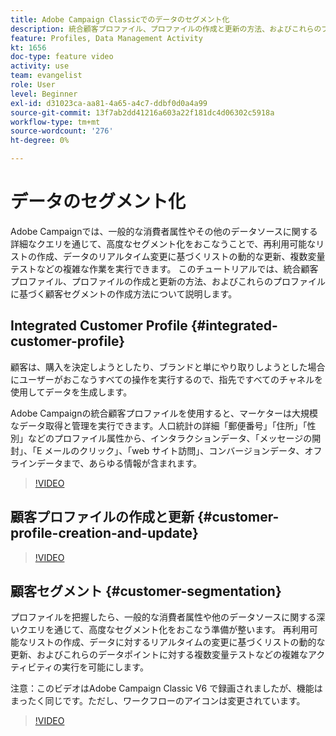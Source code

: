 ```yaml
---
title: Adobe Campaign Classicでのデータのセグメント化
description: 統合顧客プロファイル、プロファイルの作成と更新の方法、およびこれらのプロファイルに基づく顧客セグメントの作成方法を理解します。
feature: Profiles, Data Management Activity
kt: 1656
doc-type: feature video
activity: use
team: evangelist
role: User
level: Beginner
exl-id: d31023ca-aa81-4a65-a4c7-ddbf0d0a4a99
source-git-commit: 13f7ab2dd41216a603a22f181dc4d06302c5918a
workflow-type: tm+mt
source-wordcount: '276'
ht-degree: 0%

---
```


# データのセグメント化

Adobe Campaignでは、一般的な消費者属性やその他のデータソースに関する詳細なクエリを通じて、高度なセグメント化をおこなうことで、再利用可能なリストの作成、データのリアルタイム変更に基づくリストの動的な更新、複数変量テストなどの複雑な作業を実行できます。 このチュートリアルでは、統合顧客プロファイル、プロファイルの作成と更新の方法、およびこれらのプロファイルに基づく顧客セグメントの作成方法について説明します。

## Integrated Customer Profile {#integrated-customer-profile}

顧客は、購入を決定しようとしたり、ブランドと単にやり取りしようとした場合にユーザーがおこなうすべての操作を実行するので、指先ですべてのチャネルを使用してデータを生成します。

Adobe Campaignの統合顧客プロファイルを使用すると、マーケターは大規模なデータ取得と管理を実行できます。人口統計の詳細「郵便番号」「住所」「性別」などのプロファイル属性から、インタラクションデータ、「メッセージの開封」、「E メールのクリック」、「web サイト訪問」、コンバージョンデータ、オフラインデータまで、あらゆる情報が含まれます。

>[!VIDEO](https://video.tv.adobe.com/v/23629?quality=12&learn=on)

## 顧客プロファイルの作成と更新 {#customer-profile-creation-and-update}

>[!VIDEO](https://video.tv.adobe.com/v/23632?quality=12&learn=on)

## 顧客セグメント  {#customer-segmentation}

プロファイルを把握したら、一般的な消費者属性や他のデータソースに関する深いクエリを通じて、高度なセグメント化をおこなう準備が整います。 再利用可能なリストの作成、データに対するリアルタイムの変更に基づくリストの動的な更新、およびこれらのデータポイントに対する複数変量テストなどの複雑なアクティビティの実行を可能にします。

注意：このビデオはAdobe Campaign Classic V6 で録画されましたが、機能はまったく同じです。ただし、ワークフローのアイコンは変更されています。

>[!VIDEO](https://video.tv.adobe.com/v/23635?quality=12&learn=on)

